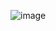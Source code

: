 ![image](https://github.com/CodeNinja18/Pasarela-culqi/assets/131321652/cebb60f5-1bf4-4724-9113-0389e763b4d9)

